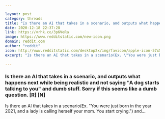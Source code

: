 ```yaml
---

layout: post
category: threads
title: "Is there an AI that takes in a scenario, and outputs what happens next while being realistic and not saying \"A dog starts talking to you\" and dumb stuff. Sorry if this seems like a dumb question. [R] [N]"
date: 2020-12-18 22:37:28
link: https://vrhk.co/3p6VeRa
image: https://www.redditstatic.com/new-icon.png
domain: reddit.com
author: "reddit"
icon: http://www.redditstatic.com/desktop2x/img/favicon/apple-icon-57x57.png
excerpt: "Is there an AI that takes in a scenario(Ex. \"You were just born in the year 2021, and a lady is calling herself your mom. You start crying.\") and..."

---
```


### Is there an AI that takes in a scenario, and outputs what happens next while being realistic and not saying "A dog starts talking to you" and dumb stuff. Sorry if this seems like a dumb question. [R] [N]

Is there an AI that takes in a scenario(Ex. "You were just born in the year 2021, and a lady is calling herself your mom. You start crying.") and...